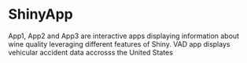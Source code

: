# ShinyApp
App1, App2 and App3 are interactive apps displaying information about wine quality leveraging different features of Shiny.
VAD app displays vehicular accident data accrosss the United States
